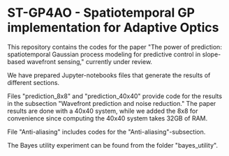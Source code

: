 # ST-GP4AO - Spatiotemporal GP implementation for Adaptive Optics

This repository contains the codes for the paper "The power of prediction: spatiotemporal Gaussian process modeling for predictive control in slope-based wavefront sensing," currently under review.

We have prepared Jupyter-notebooks files that generate the results of different sections. 

Files "prediction_8x8" and "prediction_40x40" provide code for the results in the subsection "Wavefront prediction and noise reduction." The paper results are done with a 40x40 system, while we added the 8x8 for convenience since computing the 40x40 system takes 32GB of RAM.

File "Anti-aliasing" includes codes for the "Anti-aliasing"-subsection.

The Bayes utility experiment can be found from the folder "bayes_utility".
